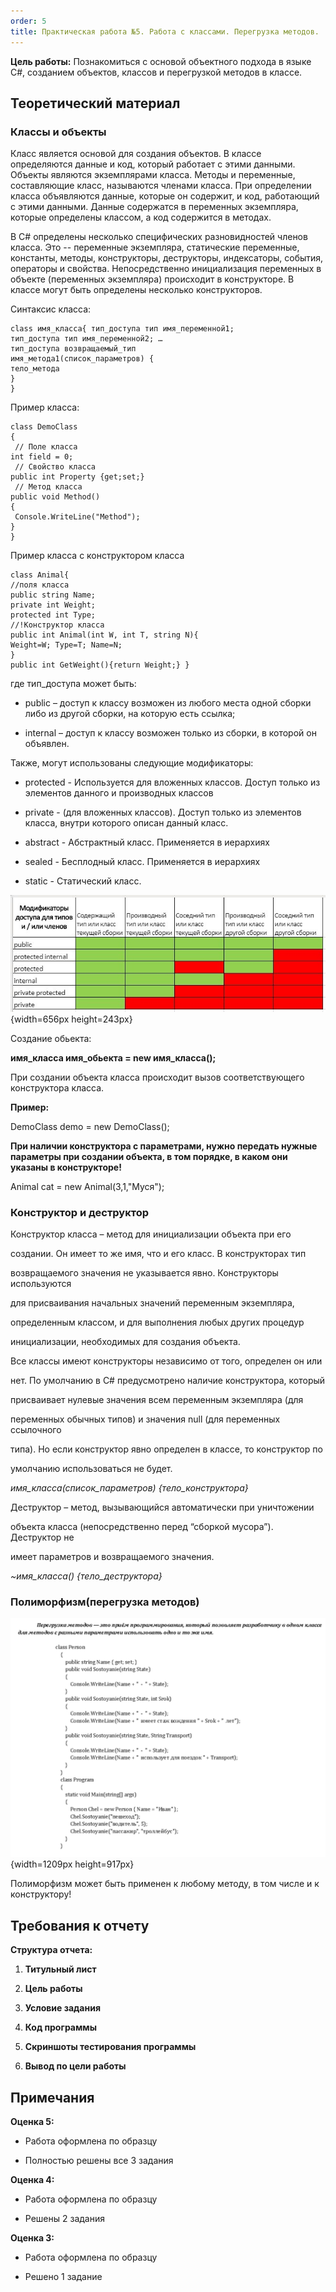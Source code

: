 ```yaml
---
order: 5
title: Практическая работа №5. Работа с классами. Перегрузка методов.
---
```


**Цель работы:** Познакомиться с основой объектного подхода в языке C#, созданием объектов, классов и перегрузкой методов в классе.

## Теоретический материал

### Классы и объекты

Класс является основой для создания объектов. В классе определяются данные и код, который работает с этими данными. Объекты являются экземплярами класса. Методы и переменные, составляющие класс, называются членами класса. При определении класса объявляются данные, которые он содержит, и код, работающий с этими данными. Данные содержатся в переменных экземпляра, которые определены классом, а код содержится в методах.

В С# определены несколько специфических разновидностей членов класса. Это -- переменные экземпляра, статические переменные, константы, методы, конструкторы, деструкторы, индексаторы, события, операторы и свойства. Непосредственно инициализация переменных в объекте (переменных экземпляра) происходит в конструкторе. В классе могут быть определены несколько конструкторов.

Синтаксис класса:

```
class имя_класса{ тип_доступа тип имя_переменной1; 
тип_доступа тип имя_переменной2; … 
тип_доступа возвращаемый_тип 
имя_метода1(список_параметров) { 
тело_метода 
} 
}
```

Пример класса:

```
class DemoClass
{
 // Поле класса
int field = 0;
 // Свойство класса
public int Property {get;set;}
 // Метод класса
public void Method()
{
 Console.WriteLine("Method");
}
}
```

Пример класса с конструктором класса

```
class Animal{
//поля класса
public string Name;
private int Weight;
protected int Type;
//!Конструктор класса
public int Animal(int W, int T, string N){
Weight=W; Type=T; Name=N; 
} 
public int GetWeight(){return Weight;} }
```

где тип\_доступа может быть:

-  public – доступ к классу возможен из любого места одной сборки либо из другой сборки, на которую есть ссылка;

-  internal – доступ к классу возможен только из сборки, в которой он объявлен.

Также, могут использованы следующие модификаторы:

-  protected - Используется для вложенных классов. Доступ только из элементов данного и производных классов

-  private - (для вложенных классов). Доступ только из элементов класса, внутри которого описан данный класс.

-  abstract - Абстрактный класс. Применяется в иерархиях

-  sealed - Бесплодный класс. Применяется в иерархиях

-  static - Статический класс.

![](./_index.png){width=656px height=243px}

Создание обьекта:

**имя\_класса имя\_обьекта = new имя\_класса();**

При создании объекта класса происходит вызов соответствующего конструктора класса.

**Пример:**

DemoClass demo = new DemoClass();

**При наличии конструктора с параметрами, нужно передать нужные параметры при создании объекта, в том порядке, в каком они указаны в конструкторе!**

Animal cat = new Animal(3,1,"Муся");

### Конструктор и деструктор

Конструктор класса – метод для инициализации объекта при его

создании. Он имеет то же имя, что и его класс. В конструкторах тип

возвращаемого значения не указывается явно. Конструкторы используются

для присваивания начальных значений переменным экземпляра,

определенным классом, и для выполнения любых других процедур

инициализации, необходимых для создания объекта.



Все классы имеют конструкторы независимо от того, определен он или

нет. По умолчанию в С# предусмотрено наличие конструктора, который

присваивает нулевые значения всем переменным экземпляра (для

переменных обычных типов) и значения null (для переменных ссылочного

типа). Но если конструктор явно определен в классе, то конструктор по

умолчанию использоваться не будет.



*имя\_класса(список\_параметров) \{тело\_конструктора}*



Деструктор – метод, вызывающийся автоматически при уничтожении

объекта класса (непосредственно перед “сборкой мусора”). Деструктор не

имеет параметров и возвращаемого значения.



*\~имя\_класса() \{тело\_деструктора}*



### Полиморфизм(перегрузка методов)

![](./_index-2.png){width=1209px height=917px}

Полиморфизм может быть применен к любому методу, в том числе и к конструктору!

## Требования к отчету

**Структура отчета:**

1. **Титульный лист**

2. **Цель работы**

3. **Условие задания**

4. **Код программы**

5. **Скриншоты тестирования программы**

6. **Вывод по цели работы**

## Примечания

**Оценка 5:**

-  Работа оформлена по образцу

-  Полностью решены все 3 задания

**Оценка 4:**

-  Работа оформлена по образцу

-  Решены 2 задания 

**Оценка 3:**

-  Работа оформлена по образцу

-  Решено 1 задание